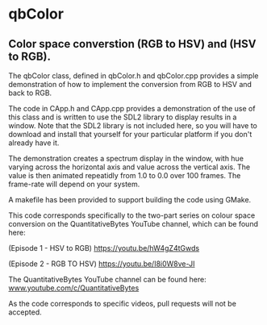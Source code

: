 # qbColor
## Color space converstion (RGB to HSV) and (HSV to RGB).

The qbColor class, defined in qbColor.h and qbColor.cpp
provides a simple demonstration of how to implement the
conversion from RGB to HSV and back to RGB.

The code in CApp.h and CApp.cpp provides a demonstration
of the use of this class and is written to use the SDL2
library to display results in a window. Note that the SDL2
library is not included here, so you will have to download
and install that yourself for your particular platform if
you don't already have it.

The demonstration creates a spectrum display in the window,
with hue varying across the horizontal axis and value across
the vertical axis. The value is then animated repeatidly 
from 1.0 to 0.0 over 100 frames. The frame-rate will 
depend on your system.

A makefile has been provided to support building the code
using GMake.

This code corresponds specifically to the two-part series
on colour space conversion on the QuantitativeBytes
YouTube channel, which can be found here:
	
(Episode 1 - HSV to RGB)
https://youtu.be/hW4gZ4tGwds
	
(Episode 2 - RGB TO HSV)
https://youtu.be/I8i0W8ve-JI
	
The QuantitativeBytes YouTube channel can be found here:
www.youtube.com/c/QuantitativeBytes

As the code corresponds to specific videos, pull requests 
will not be accepted.
